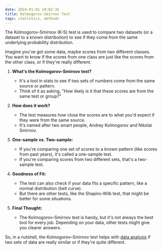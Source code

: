 ```yaml
---
date: 2024-01-01 19:02:35
title: Kolmogorov-Smirnov Test
tags: statistics, methods
---
```


The Kolmogorov-Smirnov (K-S) test is used to compare two datasets (or a dataset to a known distribution) to see if they come from the same underlying probability distribution.

Imagine you've got some data, maybe scores from two different classes. You want to know if the scores from one class are just like the scores from the other class, or if they're really different.

1. **What's the Kolmogorov–Smirnov test?**
   - It's a tool in stats to see if two sets of numbers come from the same source or pattern.
   - Think of it as asking, "How likely is it that these scores are from the same test or group?"

2. **How does it work?**
   - The test measures how close the scores are to what you'd expect if they were from the same source.
   - It's named after two smart people, Andrey Kolmogorov and Nikolai Smirnov.

3. **One-sample vs. Two-sample:**
   - If you're comparing one set of scores to a known pattern (like scores from past years), it's called a one-sample test.
   - If you're comparing scores from two different sets, that's a two-sample test.

4. **Goodness of Fit:**
   - The test can also check if your data fits a specific pattern, like a normal distribution (bell curve).
   - But there are other tests, like the Shapiro–Wilk test, that might be better for some situations.

5. **Final Thought:**
   - The Kolmogorov–Smirnov test is handy, but it's not always the best tool for every job. Depending on your data, other tests might give you clearer answers.

So, in a nutshell, the Kolmogorov–Smirnov test helps with [data analysis](/notes/data-analysis) if two sets of data are really similar or if they're quite different.
